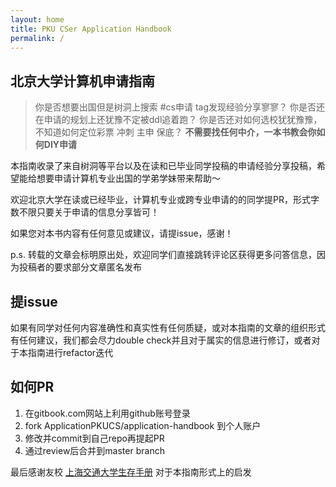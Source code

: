 ```yaml
---
layout: home
title: PKU CSer Application Handbook
permalink: /
---
```


## 北京大学计算机申请指南

> 你是否想要出国但是树洞上搜索 #cs申请 tag发现经验分享寥寥？
> 你是否还在申请的规划上还犹豫不定被ddl追着跑？
> 你是否还对如何选校犹犹豫豫，不知道如何定位彩票 冲刺 主申 保底？
> **不需要找任何中介，一本书教会你如何DIY申请**


本指南收录了来自树洞等平台以及在读和已毕业同学投稿的申请经验分享投稿，希望能给想要申请计算机专业出国的学弟学妹带来帮助～

欢迎北京大学在读或已经毕业，计算机专业或跨专业申请的的同学提PR，形式字数不限只要关于申请的信息分享皆可！

如果您对本书内容有任何意见或建议，请提issue，感谢！

p.s. 转载的文章会标明原出处，欢迎同学们直接跳转评论区获得更多问答信息，因为投稿者的要求部分文章匿名发布

## 提issue
如果有同学对任何内容准确性和真实性有任何质疑，或对本指南的文章的组织形式有任何建议，我们都会尽力double check并且对于属实的信息进行修订，或者对于本指南进行refactor迭代

## 如何PR
1. 在gitbook.com网站上利用github账号登录
2. fork ApplicationPKUCS/application-handbook 到个人账户
3. 修改并commit到自己repo再提起PR
4. 通过review后合并到master branch

最后感谢友校 [上海交通大学生存手册](https://survivesjtu.gitbook.io/survivesjtumanual) 对于本指南形式上的启发